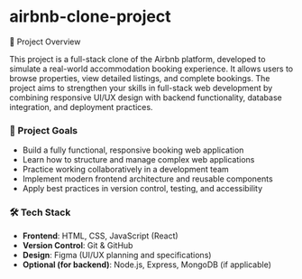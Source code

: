 ﻿# airbnb-clone-project

 📝 Project Overview

This project is a full-stack clone of the Airbnb platform, developed to simulate a real-world accommodation booking experience. It allows users to browse properties, view detailed listings, and complete bookings. The project aims to strengthen your skills in full-stack web development by combining responsive UI/UX design with backend functionality, database integration, and deployment practices.

### 🎯 Project Goals
- Build a fully functional, responsive booking web application
- Learn how to structure and manage complex web applications
- Practice working collaboratively in a development team
- Implement modern frontend architecture and reusable components
- Apply best practices in version control, testing, and accessibility

### 🛠 Tech Stack
- **Frontend**: HTML, CSS, JavaScript (React)
- **Version Control**: Git & GitHub
- **Design**: Figma (UI/UX planning and specifications)
- **Optional (for backend)**: Node.js, Express, MongoDB (if applicable)
